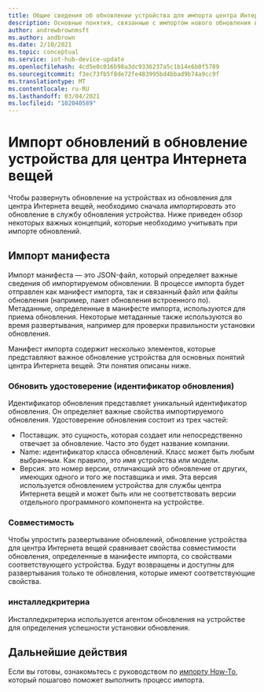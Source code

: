```yaml
---
title: Общие сведения об обновлении устройства для импорта центра Интернета вещей | Документация Майкрософт
description: Основные понятия, связанные с импортом нового обновления в центр обновления для центра Интернета вещей.
author: andrewbrownmsft
ms.author: andbrown
ms.date: 2/10/2021
ms.topic: conceptual
ms.service: iot-hub-device-update
ms.openlocfilehash: 4cd5e0c016b98a3dc9336237a5c1b14e6b0f5789
ms.sourcegitcommit: f3ec73fb5f8de72fe483995bd4bbad9b74a9cc9f
ms.translationtype: MT
ms.contentlocale: ru-RU
ms.lasthandoff: 03/04/2021
ms.locfileid: "102040589"
---
```

# <a name="importing-updates-into-device-update-for-iot-hub"></a>Импорт обновлений в обновление устройства для центра Интернета вещей
Чтобы развернуть обновление на устройствах из обновления для центра Интернета вещей, необходимо сначала _импортировать_ это обновление в службу обновления устройства. Ниже приведен обзор некоторых важных концепций, которые необходимо учитывать при импорте обновлений.

## <a name="import-manifest"></a>Импорт манифеста

Импорт манифеста — это JSON-файл, который определяет важные сведения об импортируемом обновлении. В процессе импорта будет отправлен как манифест импорта, так и связанный файл или файлы обновления (например, пакет обновления встроенного по). Метаданные, определенные в манифесте импорта, используются для приема обновления. Некоторые метаданные также используются во время развертывания, например для проверки правильности установки обновления.

Манифест импорта содержит несколько элементов, которые представляют важное обновление устройства для основных понятий центра Интернета вещей. Эти понятия описаны ниже.

### <a name="update-identity-update-id"></a>Обновить удостоверение (идентификатор обновления)

Идентификатор обновления представляет уникальный идентификатор обновления. Он определяет важные свойства импортируемого обновления. Удостоверение обновления состоит из трех частей:
* Поставщик. это сущность, которая создает или непосредственно отвечает за обновление. Часто это будет название компании.
* Name: идентификатор класса обновлений. Класс может быть любым выбранным. Как правило, это имя устройства или модели.
* Версия. это номер версии, отличающий это обновление от других, имеющих одного и того же поставщика и имя. Эта версия используется обновлением устройства для службы центра Интернета вещей и может быть или не соответствовать версии отдельного программного компонента на устройстве. 

### <a name="compatibility"></a>Совместимость

Чтобы упростить развертывание обновлений, обновление устройства для центра Интернета вещей сравнивает свойства совместимости обновления, определенные в манифесте импорта, со свойствами соответствующего устройства. Будут возвращены и доступны для развертывания только те обновления, которые имеют соответствующие свойства.

### <a name="installedcriteria"></a>инсталледкритериа

Инсталледкритериа используется агентом обновления на устройстве для определения успешности установки обновления.


## <a name="next-steps"></a>Дальнейшие действия

Если вы готовы, ознакомьтесь с руководством по [импорту How-To](./import-update.md), который пошагово поможет выполнить процесс импорта.


